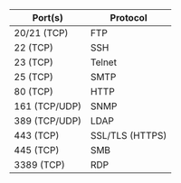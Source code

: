 | Port(s) |	Protocol |
| --- | --- |
| 20/21 (TCP) |	FTP |
| 22 (TCP) |	SSH |
| 23 (TCP) |	Telnet |
| 25 (TCP) |	SMTP |
| 80 (TCP) 	| HTTP |
| 161 (TCP/UDP) |	SNMP |
| 389 (TCP/UDP) |	LDAP |
| 443 (TCP) |	SSL/TLS (HTTPS) |
| 445 (TCP) |	SMB |
| 3389 (TCP) |	RDP | 
